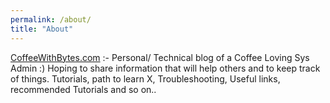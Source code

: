 ```yaml
---
permalink: /about/
title: "About"
---
```


[CoffeeWithBytes.com][coffeewithbytes] :- Personal/ Technical blog of a Coffee Loving Sys Admin :)
Hoping to share information that will help others and to keep track of things.
Tutorials, path to learn X, Troubleshooting, Useful links, recommended Tutorials and so on..

[coffeewithbytes]: http://coffeewithbytes.com
